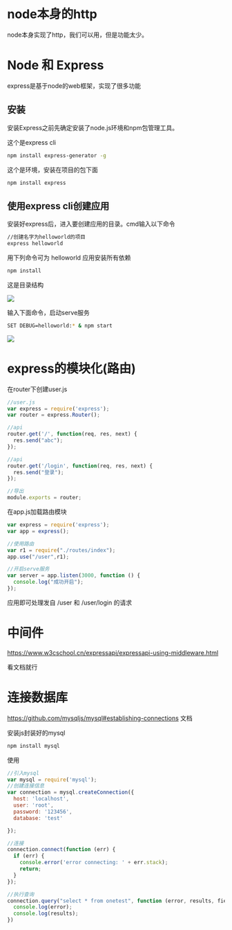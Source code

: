 # node本身的http

node本身实现了http，我们可以用，但是功能太少。

# Node 和 Express

express是基于node的web框架，实现了很多功能

## 安装

安装Express之前先确定安装了node.js环境和npm包管理工具。

这个是express cli

```bash
npm install express-generator -g
```



这个是环境，安装在项目的包下面

```bash
npm install express
```



## 使用express cli创建应用

安装好express后，进入要创建应用的目录。cmd输入以下命令

```bash
//创建名字为helloworld的项目
express helloworld
```



用下列命令可为 helloworld 应用安装所有依赖

```bash
npm install
```



这是目录结构

![](https://pic.imgdb.cn/item/611dca4c4907e2d39cf3bfe0.jpg)





输入下面命令，启动serve服务

```bash
SET DEBUG=helloworld:* & npm start
```

![](https://pic.imgdb.cn/item/611dcbc94907e2d39cf726f8.jpg)





# express的模块化(路由)

在router下创建user.js

```js
//user.js
var express = require('express');
var router = express.Router();

//api
router.get('/', function(req, res, next) {
  res.send("abc");
});

//api
router.get('/login', function(req, res, next) {
  res.send("登录");
});

//导出
module.exports = router;

```



在app.js加载路由模块

```js
var express = require('express');
var app = express();

//使用路由
var r1 = require("./routes/index");
app.use("/user",r1);

//开启serve服务
var server = app.listen(3000, function () {
  console.log("成功开启");  
});
```



应用即可处理发自  /user  和  /user/login  的请求





# 中间件

https://www.w3cschool.cn/expressapi/expressapi-using-middleware.html

看文档就行



# 连接数据库

https://github.com/mysqljs/mysql#establishing-connections	文档

安装js封装好的mysql

```bash
npm install mysql
```



使用

```js
//引入mysql
var mysql = require('mysql');
//创建连接信息
var connection = mysql.createConnection({
  host: 'localhost',
  user: 'root',
  password: '123456',
  database: 'test'

});

//连接
connection.connect(function (err) {
  if (err) {
    console.error('error connecting: ' + err.stack);
    return;
  }
});

//执行查询
connection.query("select * from onetest", function (error, results, fields) {
  console.log(error);
  console.log(results);
})
```




